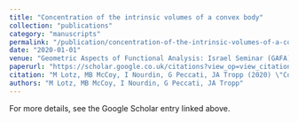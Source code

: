 ```yaml
---
title: "Concentration of the intrinsic volumes of a convex body"
collection: "publications"
category: "manuscripts"
permalink: "/publication/concentration-of-the-intrinsic-volumes-of-a-convex-body"
date: "2020-01-01"
venue: "Geometric Aspects of Functional Analysis: Israel Seminar (GAFA) 2017-2019 …"
paperurl: "https://scholar.google.co.uk/citations?view_op=view_citation&hl=en&user=ALeJ0sAAAAAJ&pagesize=100&sortby=pubdate&citation_for_view=ALeJ0sAAAAAJ:TQgYirikUcIC"
citation: "M Lotz, MB McCoy, I Nourdin, G Peccati, JA Tropp (2020) \"Concentration of the intrinsic volumes of a convex body.\" <i>Geometric Aspects of Functional Analysis: Israel Seminar (GAFA) 2017-2019 …</i>"
authors: "M Lotz, MB McCoy, I Nourdin, G Peccati, JA Tropp"
---
```


For more details, see the Google Scholar entry linked above.
